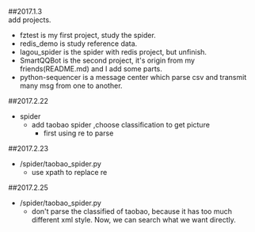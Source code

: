 ##2017.1.3  
add projects.

- fztest is my first project, study the spider.
- redis_demo is study reference data.
- lagou_spider is the spider with redis project, but unfinish.
- SmartQQBot is the second project, it's origin from my friends(README.md) and I add some parts.
- python-sequencer is a message center which parse csv and transmit many msg from one to another.

##2017.2.22
- spider
	- add taobao spider ,choose classification to get picture
		- first using re to parse 

##2017.2.23
- /spider/taobao_spider.py
	-  use xpath to replace re

##2017.2.25
- /spider/taobao_spider.py
	- don't parse the classified of taobao, because it has too much different xml style. Now, we can search what we want directly.